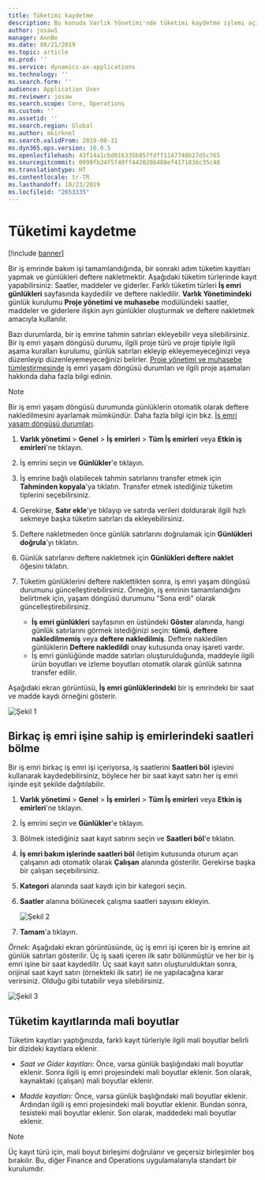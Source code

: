 ```yaml
---
title: Tüketimi kaydetme
description: Bu konuda Varlık Yönetimi'nde tüketimi kaydetme işlemi açıklanmaktadır.
author: josaw1
manager: AnnBe
ms.date: 08/21/2019
ms.topic: article
ms.prod: ''
ms.service: dynamics-ax-applications
ms.technology: ''
ms.search.form: ''
audience: Application User
ms.reviewer: josaw
ms.search.scope: Core, Operations
ms.custom: ''
ms.assetid: ''
ms.search.region: Global
ms.author: mkirknel
ms.search.validFrom: 2019-08-31
ms.dyn365.ops.version: 10.0.5
ms.openlocfilehash: 43f14a1cbd016335b857fdff1147740b27d5c765
ms.sourcegitcommit: 0099fb24f5f40ff442020b488ef4171836c35c48
ms.translationtype: HT
ms.contentlocale: tr-TR
ms.lasthandoff: 10/23/2019
ms.locfileid: "2653335"
---
```

# <a name="register-consumption"></a>Tüketimi kaydetme

[!include [banner](../../includes/banner.md)]

 

Bir iş emrinde bakım işi tamamlandığında, bir sonraki adım tüketim kayıtları yapmak ve günlükleri deftere nakletmektir. Aşağıdaki tüketim türlerinde kayıt yapabilirsiniz: Saatler, maddeler ve giderler. Farklı tüketim türleri **İş emri günlükleri** sayfasında kaydedilir ve deftere nakledilir. **Varlık Yönetimindeki** günlük kurulumu **Proje yönetimi ve muhasebe** modülündeki saatler, maddeler ve giderlere ilişkin ayrı günlükler oluşturmak ve deftere nakletmek amacıyla kullanılır.

Bazı durumlarda, bir iş emrine tahmin satırları ekleyebilir veya silebilirsiniz. Bir iş emri yaşam döngüsü durumu, ilgili proje türü ve proje tipiyle ilgili aşama kuralları kurulumu, günlük satırları ekleyip ekleyemeyeceğinizi veya düzenleyip düzenleyemeyeceğinizi belirler. [Proje yönetimi ve muhasebe tümleştirmesinde](../integration-to-project-management-and-accounting/forecasts-work-orders-and-projects.md) iş emri yaşam döngüsü durumları ve ilgili proje aşamaları hakkında daha fazla bilgi edinin.

>[!NOTE]
>Bir iş emri yaşam döngüsü durumunda günlüklerin otomatik olarak deftere nakledilmesini ayarlamak mümkündür. Daha fazla bilgi için bkz. [İş emri yaşam döngüsü durumları](../setup-for-work-orders/work-order-lifecycle-states.md).

1. **Varlık yönetimi** > **Genel** > **İş emirleri** > **Tüm İş emirleri** veya **Etkin iş emirleri**'ne tıklayın.

2. İş emrini seçin ve **Günlükler**'e tıklayın.

3. İş emrine bağlı olabilecek tahmin satırlarını transfer etmek için **Tahminden kopyala**'ya tıklatın. Transfer etmek istediğiniz tüketim tiplerini seçebilirsiniz.

4. Gerekirse, **Satır ekle**'ye tıklayıp ve satırda verileri doldurarak ilgili hızlı sekmeye başka tüketim satırları da ekleyebilirsiniz.

5. Deftere nakletmeden önce günlük satırlarını doğrulamak için **Günlükleri doğrula**'yı tıklatın.

6. Günlük satırlarını deftere nakletmek için **Günlükleri deftere naklet** öğesini tıklatın.

7. Tüketim günlüklerini deftere naklettikten sonra, iş emri yaşam döngüsü durumunu güncelleştirebilirsiniz. Örneğin, iş emrinin tamamlandığını belirtmek için, yaşam döngüsü durumunu "Sona erdi" olarak güncelleştirebilirsiniz.

    - **İş emri günlükleri** sayfasının en üstündeki **Göster** alanında, hangi günlük satırlarını görmek istediğinizi seçin: **tümü**, **deftere nakledilmemiş** veya **deftere nakledilmiş**. Deftere nakledilen günlüklerin **Deftere nakledildi** onay kutusunda onay işareti vardır.  
    - İş emri günlüğünde madde satırları oluşturulduğunda, maddeyle ilgili ürün boyutları ve izleme boyutları otomatik olarak günlük satırına transfer edilir.  

Aşağıdaki ekran görüntüsü, **İş emri günlüklerindeki** bir iş emrindeki bir saat ve madde kaydı örneğini gösterir.

![Şekil 1](media/01-consumption.png)


## <a name="split-hours-on-work-orders-with-several-work-order-jobs"></a>Birkaç iş emri işine sahip iş emirlerindeki saatleri bölme

Bir iş emri birkaç iş emri işi içeriyorsa, iş saatlerini **Saatleri böl** işlevini kullanarak kaydedebilirsiniz, böylece her bir saat kayıt satırı her iş emri işinde eşit şekilde dağıtılabilir.

1. **Varlık yönetimi** > **Genel** > **İş emirleri** > **Tüm İş emirleri** veya **Etkin iş emirleri**'ne tıklayın.

2. İş emrini seçin ve **Günlükler**'e tıklayın.

3. Bölmek istediğiniz saat kayıt satırını seçin ve **Saatleri böl**'e tıklatın.

4. **İş emri bakım işlerinde saatleri böl** iletişim kutusunda oturum açan çalışanın adı otomatik olarak **Çalışan** alanında gösterilir. Gerekirse başka bir çalışan seçebilirsiniz.

5. **Kategori** alanında saat kaydı için bir kategori seçin.

6. **Saatler** alanına bölünecek çalışma saatleri sayısını ekleyin.

    ![Şekil 2](media/02-consumption.png)

7. **Tamam**'a tıklayın.

*Örnek:* Aşağıdaki ekran görüntüsünde, üç iş emri işi içeren bir iş emrine ait günlük satırları gösterilir. Üç iş saati içeren ilk satır bölünmüştür ve her bir iş emri işine bir saat kaydedilir. Üç saat kayıt satırı oluşturulduktan sonra, orijinal saat kayıt satırı (örnekteki ilk satır) ile ne yapılacağına karar verirsiniz. Olduğu gibi tutabilir veya silebilirsiniz. 

![Şekil 3](media/03-consumption.png)

## <a name="financial-dimensions-on-consumption-registrations"></a>Tüketim kayıtlarında mali boyutlar

Tüketim kayıtları yaptığınızda, farklı kayıt türleriyle ilgili mali boyutlar belirli bir dizideki kayıtlara eklenir. 

- *Saat ve Gider kayıtları:* Önce, varsa günlük başlığındaki mali boyutlar eklenir. Sonra ilgili iş emri projesindeki mali boyutlar eklenir. Son olarak, kaynaktaki (çalışan) mali boyutlar eklenir.

- *Madde kayıtları:* Önce, varsa günlük başlığındaki mali boyutlar eklenir. Ardından ilgili iş emri projesindeki mali boyutlar eklenir. Bundan sonra, tesisteki mali boyutlar eklenir. Son olarak, maddedeki mali boyutlar eklenir.

>[!NOTE]
>Üç kayıt türü için, mali boyut birleşimi doğrulanır ve geçersiz birleşimler boş bırakılır. Bu, diğer Finance and Operations uygulamalarıyla standart bir kurulumdır.

